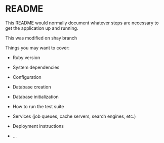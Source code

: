 # README

This README would normally document whatever steps are necessary to get the
application up and running.

This was modified on shay branch

Things you may want to cover:

* Ruby version

* System dependencies

* Configuration

* Database creation

* Database initialization

* How to run the test suite

* Services (job queues, cache servers, search engines, etc.)

* Deployment instructions

* ...
